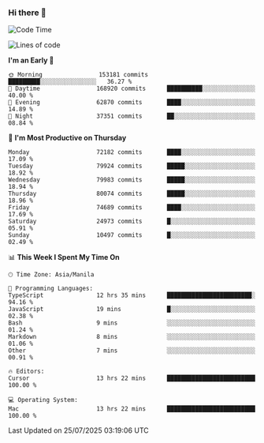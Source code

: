 ### Hi there 👋

<!--START_SECTION:waka-->
![Code Time](http://img.shields.io/badge/Code%20Time-6%2C139%20hrs%2055%20mins-blue)

![Lines of code](https://img.shields.io/badge/From%20Hello%20World%20I%27ve%20Written-143.8%20million%20lines%20of%20code-blue)

**I'm an Early 🐤** 

```text
🌞 Morning                153181 commits      █████████░░░░░░░░░░░░░░░░   36.27 % 
🌆 Daytime                168920 commits      ██████████░░░░░░░░░░░░░░░   40.00 % 
🌃 Evening                62870 commits       ████░░░░░░░░░░░░░░░░░░░░░   14.89 % 
🌙 Night                  37351 commits       ██░░░░░░░░░░░░░░░░░░░░░░░   08.84 % 
```
📅 **I'm Most Productive on Thursday** 

```text
Monday                   72182 commits       ████░░░░░░░░░░░░░░░░░░░░░   17.09 % 
Tuesday                  79924 commits       █████░░░░░░░░░░░░░░░░░░░░   18.92 % 
Wednesday                79983 commits       █████░░░░░░░░░░░░░░░░░░░░   18.94 % 
Thursday                 80074 commits       █████░░░░░░░░░░░░░░░░░░░░   18.96 % 
Friday                   74689 commits       ████░░░░░░░░░░░░░░░░░░░░░   17.69 % 
Saturday                 24973 commits       █░░░░░░░░░░░░░░░░░░░░░░░░   05.91 % 
Sunday                   10497 commits       █░░░░░░░░░░░░░░░░░░░░░░░░   02.49 % 
```


📊 **This Week I Spent My Time On** 

```text
🕑︎ Time Zone: Asia/Manila

💬 Programming Languages: 
TypeScript               12 hrs 35 mins      ████████████████████████░   94.16 % 
JavaScript               19 mins             █░░░░░░░░░░░░░░░░░░░░░░░░   02.38 % 
Bash                     9 mins              ░░░░░░░░░░░░░░░░░░░░░░░░░   01.24 % 
Markdown                 8 mins              ░░░░░░░░░░░░░░░░░░░░░░░░░   01.06 % 
Other                    7 mins              ░░░░░░░░░░░░░░░░░░░░░░░░░   00.91 % 

🔥 Editors: 
Cursor                   13 hrs 22 mins      █████████████████████████   100.00 % 

💻 Operating System: 
Mac                      13 hrs 22 mins      █████████████████████████   100.00 % 
```


 Last Updated on 25/07/2025 03:19:06 UTC
<!--END_SECTION:waka-->


<!--
**rad182/rad182** is a ✨ _special_ ✨ repository because its `README.md` (this file) appears on your GitHub profile.

Here are some ideas to get you started:

- 🔭 I’m currently working on ...
- 🌱 I’m currently learning ...
- 👯 I’m looking to collaborate on ...
- 🤔 I’m looking for help with ...
- 💬 Ask me about ...
- 📫 How to reach me: ...
- 😄 Pronouns: ...
- ⚡ Fun fact: ...
-->
